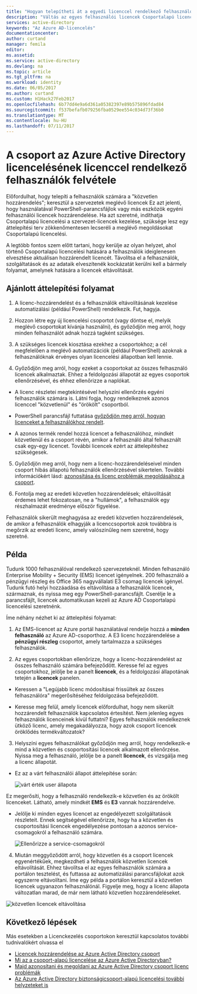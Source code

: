 ```yaml
---
title: "Hogyan telepítheti át a egyedi licenccel rendelkező felhasználók az Azure Active Directory csoporthoz |} Microsoft Docs"
description: "Váltás az egyes felhasználói licencek Csoportalapú licencelésre az Azure Active Directoryval"
services: active-directory
keywords: "Az Azure AD-licencelés"
documentationcenter: 
author: curtand
manager: femila
editor: 
ms.assetid: 
ms.service: active-directory
ms.devlang: na
ms.topic: article
ms.tgt_pltfrm: na
ms.workload: identity
ms.date: 06/05/2017
ms.author: curtand
ms.custom: H1Hack27Feb2017
ms.openlocfilehash: 6b77dd4e9a6d361a05382397e89b575896fdad84
ms.sourcegitcommit: f537befafb079256fba0529ee554c034d73f36b0
ms.translationtype: MT
ms.contentlocale: hu-HU
ms.lasthandoff: 07/11/2017
---
```

# <a name="how-to-add-licensed-users-to-a-group-for-licensing-in-azure-active-directory"></a>A csoport az Azure Active Directory licencelésének licenccel rendelkező felhasználók felvétele

Előfordulhat, hogy telepíti a felhasználók számára a "közvetlen hozzárendelés"; keresztül a szervezetek meglévő licencek Ez azt jelenti, hogy használatával PowerShell-parancsfájlok vagy más eszközök egyéni felhasználói licencek hozzárendelése. Ha azt szeretné, indíthatja Csoportalapú licencelési a szervezet-licencek kezelése, szüksége lesz egy áttelepítési terv zökkenőmentesen lecseréli a meglévő megoldásokat Csoportalapú licencelési.

A legtöbb fontos szem előtt tartani, hogy kerülje az olyan helyzet, ahol történő Csoportalapú licencelési hatására a felhasználók ideiglenesen elvesztése aktuálisan hozzárendelt licencét. Távolítsa el a felhasználók, szolgáltatások és az adataik elveszítenék kockázatát kerülni kell a bármely folyamat, amelynek hatására a licencek eltávolítását.

## <a name="recommended-migration-process"></a>Ajánlott áttelepítési folyamat

1. A licenc-hozzárendelést és a felhasználók eltávolításának kezelése automatizálási (például PowerShell) rendelkezik. Fut, hagyja.

2. Hozzon létre egy új licencelési csoportot (vagy döntse el, melyik meglévő csoportokat kívánja használni), és győződjön meg arról, hogy minden felhasználót adnak hozzá tagként szükséges.

3. A szükséges licencek kiosztása ezekhez a csoportokhoz; a cél megfelelően a meglévő automatizációk (például PowerShell) azoknak a felhasználóknak érvényes olyan licencelési állapotban kell lennie.

4. Győződjön meg arról, hogy ezeket a csoportokat az összes felhasználó licencek alkalmaztak. Ehhez a feldolgozási állapotát az egyes csoportok ellenőrzésével, és ehhez ellenőrizze a naplókat.

  - A licenc részletei megtekintésével helyszíni ellenőrzés egyéni felhasználók számára is. Látni fogja, hogy rendelkeznek azonos licenccel "közvetlenül" és "örökölt" csoportból.

  - PowerShell parancsfájl futtatása [győződjön meg arról, hogyan licenceket a felhasználókhoz rendelt](active-directory-licensing-group-advanced.md#use-powershell-to-see-who-has-inherited-and-direct-licenses).

  - A azonos termék rendel hozzá licencet a felhasználóhoz, mindkét közvetlenül és a csoport révén, amikor a felhasználó által felhasznált csak egy-egy licencet. További licencek ezért az áttelepítéshez szükségesek.

5. Győződjön meg arról, hogy nem a licenc-hozzárendeléseivel minden csoport hibás állapotú felhasználók ellenőrzésével sikertelen. További információkért lásd: [azonosítása és licenc problémák megoldásához a csoport](active-directory-licensing-group-problem-resolution-azure-portal.md).

6. Fontolja meg az eredeti közvetlen hozzárendelések; eltávolítását érdemes lehet fokozatosan, ne a "hullámok", a felhasználók egy részhalmazát eredménye először figyelése.

  Felhasználók sikerült meghagyása az eredeti közvetlen hozzárendelések, de amikor a felhasználók elhagyják a licenccsoportok azok továbbra is megőrzik az eredeti licenc, amely valószínűleg nem szeretné, hogy szeretné.

## <a name="an-example"></a>Példa

Tudunk 1000 felhasználóval rendelkező szervezeteknél. Minden felhasználó Enterprise Mobility + Security (EMS) licencet igényelnek. 200 felhasználó a pénzügyi részleg és Office 365 nagyvállalati E3 csomag licencek igényel. Tudunk futó helyi hozzáadása és eltávolítása a felhasználók licencek, származnak, és nyissa meg egy PowerShell-parancsfájlt. Cserélje le a parancsfájlt, licencek automatikusan kezeli az Azure AD Csoportalapú licencelési szeretnénk.

Íme néhány nézhet ki az áttelepítési folyamat:

1. Az EMS-licencet az Azure portál használatával rendelje hozzá a **minden felhasználó** az Azure AD-csoporthoz. A E3 licenc hozzárendelése a **pénzügyi részleg** csoportot, amely tartalmazza a szükséges felhasználók.

2. Az egyes csoportokban ellenőrizze, hogy a licenc-hozzárendelést az összes felhasználó számára befejeződött. Keresse fel az egyes csoportokhoz, jelölje be a panelt **licencek**, és a feldolgozási állapotának tetején a **licencek** panelen.

  - Keressen a "Legújabb licenc módosításai frissültek az összes felhasználóra" megerősítéséhez feldolgozása befejeződött.

  - Keresse meg felül, amely licencek előfordulhat, hogy nem sikerült hozzárendelt felhasználók kapcsolatos értesítést. Nem jelenleg egyes felhasználók licenceinek kívül futtatni? Egyes felhasználók rendelkeznek ütköző licenc, amely megakadályozza, hogy azok csoport licencek öröklődés termékváltozatok?

3. Helyszíni egyes felhasználókat győződjön meg arról, hogy rendelkezik-e mind a közvetlen és csoportosítási licencek alkalmazott ellenőrzése. Nyissa meg a felhasználó, jelölje be a panelt **licencek**, és vizsgálja meg a licenc állapotát.

  - Ez az a várt felhasználói állapot áttelepítése során:

      ![várt érték user állapota](media/active-directory-licensing-group-migration-azure-portal/expected-user-state.png)

  Ez megerősíti, hogy a felhasználó rendelkezik-e közvetlen és az örökölt licenceket. Látható, amely mindkét **EMS** és **E3** vannak hozzárendelve.

  - Jelölje ki minden egyes licencet az engedélyezett szolgáltatások részleteit. Ennek segítségével ellenőrizze, hogy ha a közvetlen és csoportosítási licencek engedélyezése pontosan a azonos service-csomagokról a felhasználó számára.

      ![Ellenőrizze a service-csomagokról](media/active-directory-licensing-group-migration-azure-portal/check-service-plans.png)

4. Miután meggyőződött arról, hogy közvetlen és a csoport licencek egyenértékűek, megkezdheti a felhasználók közvetlen licencek eltávolítását. Ehhez távolítsa el az egyes felhasználók számára a portálon tesztelést, és futtassa az automatizálási parancsfájlokat azok egyszerre eltávolítani. Íme egy példa a portálon keresztül a közvetlen licencek ugyanazon felhasználónál. Figyelje meg, hogy a licenc állapota változatlan marad, de már nem látható közvetlen hozzárendeléseket.

  ![közvetlen licencek eltávolítása](media/active-directory-licensing-group-migration-azure-portal/direct-licenses-removed.png)


## <a name="next-steps"></a>Következő lépések

Más esetekben a Licenckezelés csoportokon keresztül kapcsolatos további tudnivalókért olvassa el

* [Licencek hozzárendelése az Azure Active Directory csoport](active-directory-licensing-group-assignment-azure-portal.md)
* [Mi az a csoport-alapú licencelése az Azure Active Directoryban?](active-directory-licensing-whatis-azure-portal.md)
* [Majd azonosítani és megoldani az Azure Active Directory csoport licenc problémák](active-directory-licensing-group-problem-resolution-azure-portal.md)
* [Az Azure Active Directory biztonságicsoport-alapú licencelési további helyzeteket is](active-directory-licensing-group-advanced.md)
